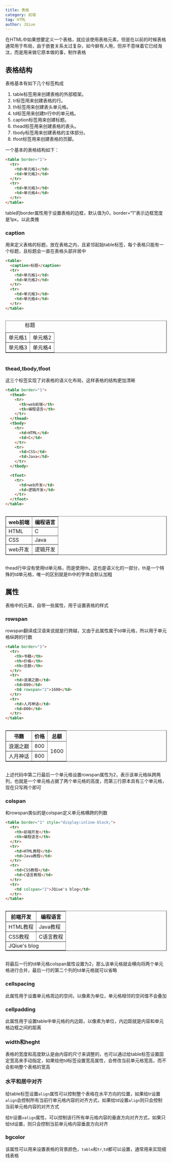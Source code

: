 ```yaml
---
title: 表格
category: 前端
tag: HTML
author: JQiue
---
```


在HTML中如果想要定义一个表格，就应该使用表格元素，但是在以前的时候表格通常用于布局，由于嵌套关系太过复杂，如今鲜有人用，但并不意味着它已经淘汰，而是用来做它原本做的事，制作表格

## 表格结构

表格基本有如下几个标签构成

1. table标签用来创建表格的外部框架。
2. tr标签用来创建表格的行。
3. th标签用来创建表头单元格。
4. td标签用来创建tr行中的单元格。
5. caption标签用来创建标题。
6. thead标签用来创建表格的表头。
7. tbody标签用来创建表格的主体部分。
8. tfoot标签用来创建表格的页脚。

一个基本的表格结构如下：

```html
<table border="1"> 
  <tr> 
    <td>单元格1</td> 
    <td>单元格2</td> 
  </tr> 
  <tr>
    <td>单元格3</td>
    <td>单元格4</td>
  </tr> 
</table> 
```

table的border属性用于设置表格的边框，默认值为0，border=“1”表示边框宽度是1px，以此类推

### caption

用来定义表格的标题，放在表格之内，且紧邻起始table标签，每个表格只能有一个标题，且标题会一直在表格头部并居中

```html
<table> 
  <caption>标题</caption>
  <tr> 
    <td>单元格1</td> 
    <td>单元格2</td> 
  </tr> 
  <tr>
    <td>单元格3</td>
    <td>单元格4</td>
  </tr> 
</table>
```

<table border="1" style="display:inline-block;"> 
  <caption>标题</caption>
  <tr> 
    <td>单元格1</td> 
    <td>单元格2</td> 
  </tr> 
  <tr>
    <td>单元格3</td>
    <td>单元格4</td>
  </tr> 
</table>

### thead,tbody,tfoot

这三个标签实现了对表格的语义化布局，这样表格的结构更加清晰

```html
<table border="1">
  <thead>
    <tr>
      <th>web前端</th>
      <th>编程语言</th>
    </tr>
  </thead>
  <tbody>
    <tr>
      <td>HTML</td>
      <td>C</td>
    </tr>
    <tr>
      <td>CSS</td>
      <td>Java</td>
    </tr>
  </tbody>

  <tfoot>
    <tr>
      <td>web开发</td>
      <td>逻辑开发</td>
    </tr>
  </tfoot>
</table>
```

<table border="1" style="display:inline-block;">
  <thead>
    <tr>
      <th>web前端</th>
      <th>编程语言</th>
    </tr>
  </thead>
    
  <tbody>
    <tr>
      <td>HTML</td>
      <td>C</td>
    </tr>
    <tr>
      <td>CSS</td>
      <td>Java</td>
    </tr>
  </tbody>

  <tfoot>
    <tr>
      <td>web开发</td>
      <td>逻辑开发</td>
    </tr>
  </tfoot>
</table>

thead行中没有使用td单元格，而是使用th，这也是语义化的一部分，th是一个特殊的td单元格，唯一的区别就是th中的字体会默认加粗

## 属性

表格中的元素，自带一些属性，用于设置表格的样式

### rowspan

rowspan翻译成汉语来说就是行跨越，又由于此属性属于td单元格，所以用于单元格纵跨的行数

```html
<table border="1">
  <tr>
    <th>书籍</th>
    <th>价格</th>
    <th>总额</th>
  </tr>
  <tr>
    <td>浪潮之巅</td>
    <td>800</td>
    <td rowspan="2">1600</td>
  </tr>
  <tr>
    <td>人月神话</td>
    <td>800</td>
  </tr>
</table>
```

<table border="1" style="display:inline-block;">
  <tr>
    <th>书籍</th>
    <th>价格</th>
    <th>总额</th>
  </tr>
  <tr>
    <td>浪潮之巅</td>
    <td>800</td>
    <td rowspan="2">1600</td>
  </tr>
  <tr>
    <td>人月神话</td>
    <td>800</td>
  </tr>
</table>

上述代码中第二行最后一个单元格设置rowspan属性为2，表示该单元格纵跨两列，也就是一个单元格占据了两个单元格的高度，而第三行原本具有三个单元格，现在只写两个即可

### colspan

和rowspan类似的是colspan定义单元格横跨的列数

```html
<table border="1" style="display:inline-block;">
  <tr>
    <th>前端开发</th>
    <th>编程语言</th>
  </tr>
  <tr>
    <td>HTML教程</td>
    <td>Java教程</td>
  </tr>
  <tr>
    <td>CSS教程</td>
    <td>C语言教程</td>
  </tr>
  <tr>
    <td colspan="2">JQiue's blog</td>
  </tr>
</table>
```

<table border="1" style="display:inline-block;">
  <tr>
    <th>前端开发</th>
    <th>编程语言</th>
  </tr>
  <tr>
    <td>HTML教程</td>
    <td>Java教程</td>
  </tr>
  <tr>
    <td>CSS教程</td>
    <td>C语言教程</td>
  </tr>
  <tr>
    <td colspan="2">JQiue's blog</td>
  </tr>
</table>

将最后一行的td单元格colspan属性设置为2，那么该单元格就会横向将两个单元格进行合并，最后一行的第二个列的td单元格就可以省略

### cellspacing

此属性用于设置单元格周边的空间，以像素为单位，单元格相邻的空间值不会叠加

### cellpadding

此属性用于设置table中单元格的内边距，以像素为单位，内边距就是内容和单元格边框之间的距离

### width和heght

表格的宽度和高度默认是由内容的尺寸来调整的，也可以通过给table标签设置固定宽高来手动指定，如果给他td标签设置宽高属性，会修改当前单元格宽高，而不会影响整个表格的宽高

### 水平和居中对齐

给table标签设置`align`属性可以控制整个表格在水平方向的位置，如果给tr设置`align`会控制所有当前行单元格内容的对齐方式，如果给td设置`align`则只会控制当前单元格内容的对齐方式

给tr设置`valign`属性，可以控制该行所有单元格内容的垂直方向对齐方式，如果只给td设置，则只会控制当前单元格内容垂直方向对齐

### bgcolor

该属性可以用来设置表格的背景颜色，`table`和`tr`,`td`都可以设置，通常用来实现细线表格
